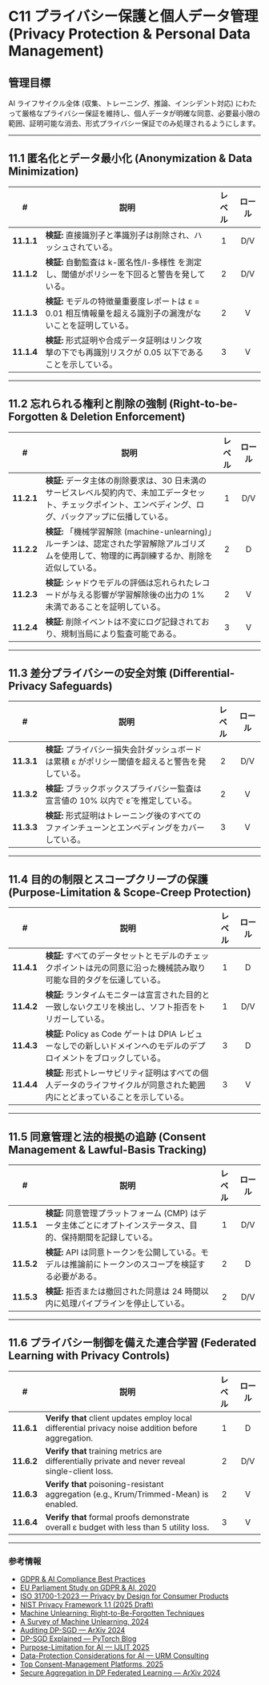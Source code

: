 # C11 プライバシー保護と個人データ管理 (Privacy Protection & Personal Data Management)

## 管理目標

AI ライフサイクル全体 (収集、トレーニング、推論、インシデント対応) にわたって厳格なプライバシー保証を維持し、個人データが明確な同意、必要最小限の範囲、証明可能な消去、形式プライバシー保証でのみ処理されるようにします。

---

## 11.1 匿名化とデータ最小化 (Anonymization & Data Minimization)

| # | 説明 | レベル | ロール |
|:--------:|---------------------------------------------------------------------------------------------------------------------|:---:|:---:|
| **11.1.1** | **検証:** 直接識別子と準識別子は削除され、ハッシュされている。 | 1 | D/V |
| **11.1.2** | **検証:** 自動監査は k-匿名性/l-多様性 を測定し、閾値がポリシーを下回ると警告を発している。 | 2 | D/V |
| **11.1.3** | **検証:** モデルの特徴量重要度レポートは ε = 0.01 相互情報量を超える識別子の漏洩がないことを証明している。 | 2 | V |
| **11.1.4** | **検証:** 形式証明や合成データ証明はリンク攻撃の下でも再識別リスクが 0.05 以下であることを示している。 | 3 | V |

---

## 11.2 忘れられる権利と削除の強制 (Right-to-be-Forgotten & Deletion Enforcement)

| # | 説明 | レベル | ロール |
|:--------:|---------------------------------------------------------------------------------------------------------------------|:---:|:---:|
| **11.2.1** | **検証:** データ主体の削除要求は、30 日未満のサービスレベル契約内で、未加工データセット、チェックポイント、エンベディング、ログ、バックアップに伝播している。 | 1 | D/V |
| **11.2.2** | **検証:** 「機械学習解除 (machine-unlearning)」ルーチンは、認定された学習解除アルゴリズムを使用して、物理的に再訓練するか、削除を近似している。 | 2 | D |
| **11.2.3** | **検証:** シャドウモデルの評価は忘れられたレコードが与える影響が学習解除後の出力の 1% 未満であることを証明している。 | 2 | V |
| **11.2.4** | **検証:** 削除イベントは不変にログ記録されており、規制当局により監査可能である。 | 3 | V

---

## 11.3 差分プライバシーの安全対策 (Differential-Privacy Safeguards)

| # | 説明 | レベル | ロール |
|:--------:|---------------------------------------------------------------------------------------------------------------------|:---:|:---:|
| **11.3.1** | **検証:** プライバシー損失会計ダッシュボードは累積 ε がポリシー閾値を超えると警告を発している。 | 2 | D/V |
| **11.3.2** | **検証:** ブラックボックスプライバシー監査は宣言値の 10% 以内で ε̂ を推定している。 | 2 | V |
| **11.3.3** | **検証:** 形式証明はトレーニング後のすべてのファインチューンとエンベディングをカバーしている。 | 3 | V |

---

## 11.4 目的の制限とスコープクリープの保護 (Purpose-Limitation & Scope-Creep Protection)

| # | 説明 | レベル | ロール |
|:--------:|---------------------------------------------------------------------------------------------------------------------|:---:|:---:|
| **11.4.1** | **検証:** すべてのデータセットとモデルのチェックポイントは元の同意に沿った機械読み取り可能な目的タグを伝達している。 | 1 | D |
| **11.4.2** | **検証:** ランタイムモニターは宣言された目的と一致しないクエリを検出し、ソフト拒否をトリガーしている。 | 1 | D/V |
| **11.4.3** | **検証:** Policy as Code ゲートは DPIA レビューなしでの新しいドメインへのモデルのデプロイメントをブロックしている。 | 3 | D |
| **11.4.4** | **検証:** 形式トレーサビリティ証明はすべての個人データのライフサイクルが同意された範囲内にとどまっていることを示している。 | 3 | V |

---

## 11.5 同意管理と法的根拠の追跡 (Consent Management & Lawful-Basis Tracking)

| # | 説明 | レベル | ロール |
|:--------:|---------------------------------------------------------------------------------------------------------------------|:---:|:---:|
| **11.5.1** | **検証:** 同意管理プラットフォーム (CMP) はデータ主体ごとにオプトインステータス、目的、保持期間を記録している。 | 1 | D/V |
| **11.5.2** | **検証:** API は同意トークンを公開している。モデルは推論前にトークンのスコープを検証する必要がある。 | 2 | D |
| **11.5.3** | **検証:** 拒否または撤回された同意は 24 時間以内に処理パイプラインを停止している。 | 2 | D/V |

---

## 11.6 プライバシー制御を備えた連合学習 (Federated Learning with Privacy Controls)

| # | 説明 | レベル | ロール |
|:--------:|---------------------------------------------------------------------------------------------------------------------|:---:|:---:|
| **11.6.1** | **Verify that** client updates employ local differential privacy noise addition before aggregation. | 1 | D |
| **11.6.2** | **Verify that** training metrics are differentially private and never reveal single-client loss. | 2 | D/V |
| **11.6.3** | **Verify that** poisoning-resistant aggregation (e.g., Krum/Trimmed-Mean) is enabled. | 2 | V |
| **11.6.4** | **Verify that** formal proofs demonstrate overall ε budget with less than 5 utility loss. | 3 | V |

---

### 参考情報

* [GDPR & AI Compliance Best Practices](https://www.exabeam.com/explainers/gdpr-compliance/the-intersection-of-gdpr-and-ai-and-6-compliance-best-practices/)
* [EU Parliament Study on GDPR & AI, 2020](https://www.europarl.europa.eu/RegData/etudes/STUD/2020/641530/EPRS_STU%282020%29641530_EN.pdf)
* [ISO 31700-1:2023 — Privacy by Design for Consumer Products](https://www.iso.org/standard/84977.html)
* [NIST Privacy Framework 1.1 (2025 Draft)](https://www.nist.gov/privacy-framework)
* [Machine Unlearning: Right-to-Be-Forgotten Techniques](https://www.kaggle.com/code/tamlhp/machine-unlearning-the-right-to-be-forgotten)
* [A Survey of Machine Unlearning, 2024](https://arxiv.org/html/2209.02299v6)
* [Auditing DP-SGD — ArXiv 2024](https://arxiv.org/html/2405.14106v4)
* [DP-SGD Explained — PyTorch Blog](https://medium.com/pytorch/differential-privacy-series-part-1-dp-sgd-algorithm-explained-12512c3959a3)
* [Purpose-Limitation for AI — IJLIT 2025](https://academic.oup.com/ijlit/article/doi/10.1093/ijlit/eaaf003/8121663)
* [Data-Protection Considerations for AI — URM Consulting](https://www.urmconsulting.com/blog/data-protection-considerations-for-artificial-intelligence-ai)
* [Top Consent-Management Platforms, 2025](https://www.enzuzo.com/blog/best-consent-management-platforms)
* [Secure Aggregation in DP Federated Learning — ArXiv 2024](https://arxiv.org/abs/2407.19286)
